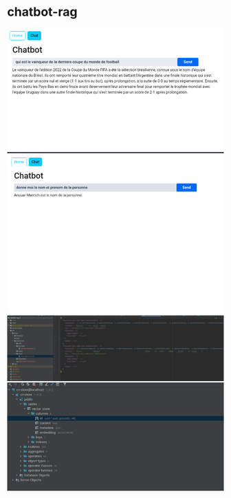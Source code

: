 # chatbot-rag

<img src="./screen shots/chatbot.png" />
<img src="./screen shots/pdf-question.png" />
<img src="./screen shots/Screenshot from 2024-07-14 14-36-03.png" />
<img src="./screen shots/creation-database.png" />
